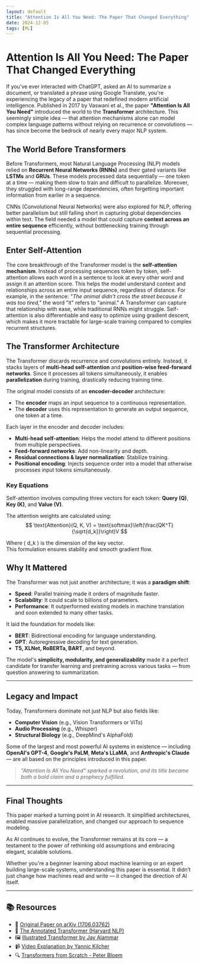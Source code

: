 ```yaml
---
layout: default
title: "Attention Is All You Need: The Paper That Changed Everything"
date: 2024-12-05
tags: [ML]
---
```


# Attention Is All You Need: The Paper That Changed Everything

If you've ever interacted with ChatGPT, asked an AI to summarize a document, or translated a phrase using Google Translate, you're experiencing the legacy of a paper that redefined modern artificial intelligence. 
Published in 2017 by Vaswani et al., the paper **"Attention Is All You Need"** introduced the world to the **Transformer** architecture. This seemingly simple idea — that attention mechanisms alone can model 
complex language patterns without relying on recurrence or convolutions — has since become the bedrock of nearly every major NLP system.

<!--more-->

## The World Before Transformers

Before Transformers, most Natural Language Processing (NLP) models relied on **Recurrent Neural Networks (RNNs)** and their gated variants like **LSTMs** and **GRUs**. These models processed data 
sequentially — one token at a time — making them slow to train and difficult to parallelize. Moreover, they struggled with long-range dependencies, often forgetting important information from earlier in a 
sequence.

CNNs (Convolutional Neural Networks) were also explored for NLP, offering better parallelism but still falling short in capturing global dependencies within text. The field needed a model that could 
capture **context across an entire sequence** efficiently, without bottlenecking training through sequential processing.

## Enter Self-Attention

The core breakthrough of the Transformer model is the **self-attention mechanism**. Instead of processing sequences token by token, self-attention allows each word in a sentence to look at every other word and
assign it an attention score. This helps the model understand context and relationships across an entire input sequence, regardless of distance. For example, in the sentence: _"The animal didn't cross the street 
because it was too tired,"_ the word "it" refers to "animal." A Transformer can capture that relationship with ease, while traditional RNNs might struggle. Self-attention is also differentiable and easy to 
optimize using gradient descent, which makes it more tractable for large-scale training compared to complex recurrent structures.

## The Transformer Architecture

The Transformer discards recurrence and convolutions entirely. Instead, it stacks layers of **multi-head self-attention** and **position-wise feed-forward networks**. Since it processes all tokens 
simultaneously, it enables **parallelization** during training, drastically reducing training time.

The original model consists of an **encoder-decoder** architecture:
- The **encoder** maps an input sequence to a continuous representation.
- The **decoder** uses this representation to generate an output sequence, one token at a time.

Each layer in the encoder and decoder includes:
- **Multi-head self-attention**: Helps the model attend to different positions from multiple perspectives.
- **Feed-forward networks**: Add non-linearity and depth.
- **Residual connections & layer normalization**: Stabilize training.
- **Positional encoding**: Injects sequence order into a model that otherwise processes input tokens simultaneously.

### Key Equations

Self-attention involves computing three vectors for each token: **Query (Q)**, **Key (K)**, and **Value (V)**.

The attention weights are calculated using:
$$
\text{Attention}(Q, K, V) = \text{softmax}\left(\frac{QK^T}{\sqrt{d_k}}\right)V
$$

Where \( d_k \) is the dimension of the key vector.  
This formulation ensures stability and smooth gradient flow.

## Why It Mattered

The Transformer was not just another architecture; it was a **paradigm shift**:

- **Speed**: Parallel training made it orders of magnitude faster.
- **Scalability**: It could scale to billions of parameters.
- **Performance**: It outperformed existing models in machine translation and soon extended to many other tasks.

It laid the foundation for models like:

- **BERT**: Bidirectional encoding for language understanding.
- **GPT**: Autoregressive decoding for text generation.
- **T5, XLNet, RoBERTa, BART**, and beyond.

The model's **simplicity, modularity, and generalizability** made it a perfect candidate for transfer learning and pretraining across various tasks — from question answering to summarization.

---

## Legacy and Impact

Today, Transformers dominate not just NLP but also fields like:

- **Computer Vision** (e.g., Vision Transformers or ViTs)
- **Audio Processing** (e.g., Whisper)
- **Structural Biology** (e.g., DeepMind's AlphaFold)

Some of the largest and most powerful AI systems in existence — including **OpenAI's GPT-4**, **Google's PaLM**, **Meta's LLaMA**, and **Anthropic's Claude** — are all based on the principles introduced in this paper.

> *"Attention Is All You Need" sparked a revolution, and its title became both a bold claim and a prophecy fulfilled.*

---

## Final Thoughts

This paper marked a turning point in AI research. It simplified architectures, enabled massive parallelization, and changed our approach to sequence modeling. 

As AI continues to evolve, the Transformer remains at its core — a testament to the power of rethinking old assumptions and embracing elegant, scalable solutions.

Whether you're a beginner learning about machine learning or an expert building large-scale systems, understanding this paper is essential. It didn’t just change how machines read and write — it changed the direction of AI itself.

---

## 📚 Resources

- 🔗 [Original Paper on arXiv (1706.03762)](https://arxiv.org/abs/1706.03762)
- 📘 [The Annotated Transformer (Harvard NLP)](https://nlp.seas.harvard.edu/2018/04/03/attention.html)
- 🖼️ [Illustrated Transformer by Jay Alammar](https://jalammar.github.io/illustrated-transformer/)
- 📹 [Video Explanation by Yannic Kilcher](https://www.youtube.com/watch?v=iDulhoQ2pro)
- 🔍 [Transformers from Scratch - Peter Bloem](https://peterbloem.nl/blog/transformers)
